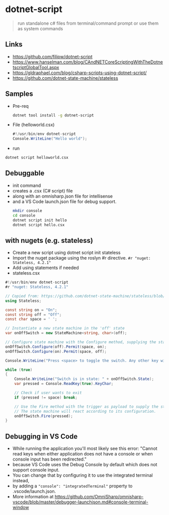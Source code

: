 # dotnet-script

> run standalone c# files from terminal/command prompt
>	or use them as system commands

## Links
- https://github.com/filipw/dotnet-script
- https://www.hanselman.com/blog/CAndNETCoreScriptingWithTheDotnetscriptGlobalTool.aspx
- https://gldraphael.com/blog/csharp-scripts-using-dotnet-script/
- https://github.com/dotnet-state-machine/stateless

## Samples
- Pre-req
	```sh
	dotnet tool install -g dotnet-script
	```
- File (helloworld.csx)
	```cs
	#!/usr/bin/env dotnet-script
	Console.WriteLine("Hello world");
	```
- run
```sh
dotnet script helloworld.csx
```

## Debuggable
- init command
- creates a .csx (C# script) file
- along with an omnisharp.json file for intellisense
- and a VS Code launch.json file for debug support.
	```sh
	mkdir console
	cd console
	dotnet script init hello
	dotnet script hello.csx
	```
## with nugets (e.g. stateless)
- Create a new script using dotnet script init stateless
- Import the nuget package using the roslyn #r directive.
`#r "nuget: Stateless, 4.2.1"`
- Add using statements if needed
- stateless.csx
```cs
#!/usr/bin/env dotnet-script
#r "nuget: Stateless, 4.2.1"

// Copied from: https://github.com/dotnet-state-machine/stateless/blob/dev/example/OnOffExample/Program.cs
using Stateless;

const string on = "On";
const string off = "Off";
const char space = ' ';

// Instantiate a new state machine in the 'off' state
var onOffSwitch = new StateMachine<string, char>(off);

// Configure state machine with the Configure method, supplying the state to be configured as a parameter
onOffSwitch.Configure(off).Permit(space, on);
onOffSwitch.Configure(on).Permit(space, off);

Console.WriteLine("Press <space> to toggle the switch. Any other key will exit the program.");

while (true)
{
    Console.WriteLine("Switch is in state: " + onOffSwitch.State);
    var pressed = Console.ReadKey(true).KeyChar;

    // Check if user wants to exit
    if (pressed != space) break;

    // Use the Fire method with the trigger as payload to supply the state machine with an event.
    // The state machine will react according to its configuration.
    onOffSwitch.Fire(pressed);
}
```

## Debugging in VS Code
- While running the application you'll most likely see this error: "Cannot read keys when either application does not have a console or when console input has been redirected."
- because VS Code uses the Debug Console by default which does not support console input.
- You can change that by configuring it to use the integrated terminal instead,
- by adding a `"console": "integratedTerminal"` property to .vscode/launch.json.
- More information at https://github.com/OmniSharp/omnisharp-vscode/blob/master/debugger-launchjson.md#console-terminal-window
